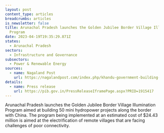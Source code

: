 ```yaml
---
layout: post
content_type: articles
breadcrumbs: articles
is_newsletter: false
title: Arunachal Pradesh launches the Golden Jubilee Border Village Illumination
  Program
date: 2023-04-19T19:35:29.871Z
states:
  - Arunachal Pradesh
sectors:
  - Infrastructure and Governance
subsectors:
  - Power & Renewable Energy
sources:
  - name: Nagaland Post
    url: https://nagalandpost.com/index.php/khandu-government-building-mini-power-projects-along-china-border-in-arunachal/
details:
  - name: Press release
    url: https://pib.gov.in/PressReleaseIframePage.aspx?PRID=1915417
---
```

Arunachal Pradesh launches the Golden Jubilee Border Village Illumination Program aimed at building 50 mini hydropower projects along the border with China. The program being implemented at an estimated cost of $24.43 million is aimed at the electrification of remote villages that are facing challenges of poor connectivity.
